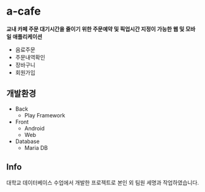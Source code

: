 # a-cafe
**교내 카페 주문 대기시간을 줄이기 위한 주문예약 및 픽업시간 지정이 가능한 웹 및 모바일 애플리케이션**
- 음료주문
- 주문내역확인
- 장바구니
- 회원가입
## 개발환경
* Back
  - Play Framework
* Front
  - Android
  - Web
* Database
  - Maria DB
## Info
대학교 데이터베이스 수업에서 개발한 프로젝트로 본인 외 팀원 세명과 작업하였습니다.
